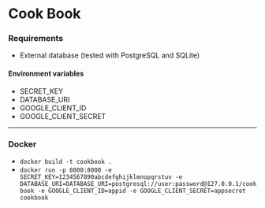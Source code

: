 # Cook Book

### Requirements

- External database (tested with PostgreSQL and SQLite)

#### Environment variables

- SECRET_KEY
- DATABASE_URI
- GOOGLE_CLIENT_ID
- GOOGLE_CLIENT_SECRET

---

### Docker
- `docker build -t cookbook .`
- `docker run -p 8000:8000 -e SECRET_KEY=1234567890abcdefghijklmnopqrstuv -e DATABASE_URI=DATABASE_URI=postgresql://user:password@127.0.0.1/cookbook -e GOOGLE_CLIENT_ID=appid -e GOOGLE_CLIENT_SECRET=appsecret cookbook`
